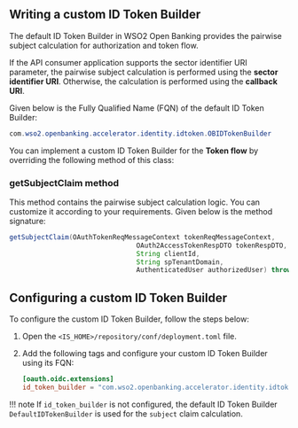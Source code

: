 ## Writing a custom ID Token Builder

The default ID Token Builder in WSO2 Open Banking provides the pairwise subject calculation for authorization and token 
flow.

If the API consumer application supports the sector identifier URI parameter, the pairwise subject calculation is 
performed using the **sector identifier URI**. Otherwise, the calculation is performed using the **callback URI**.

Given below is the Fully Qualified Name (FQN) of the default ID Token Builder: 

``` java
com.wso2.openbanking.accelerator.identity.idtoken.OBIDTokenBuilder
```

You can implement a custom ID Token Builder for the **Token flow** by overriding the following method of this class:

### getSubjectClaim method

This method contains the pairwise subject calculation logic. You can customize it according to your requirements. Given 
below is the method signature:

``` java
getSubjectClaim(OAuthTokenReqMessageContext tokenReqMessageContext,
                                OAuth2AccessTokenRespDTO tokenRespDTO,
                                String clientId,
                                String spTenantDomain,
                                AuthenticatedUser authorizedUser) throws IdentityOAuth2Exception;
```

## Configuring a custom ID Token Builder

To configure the custom ID Token Builder, follow the steps below:

1. Open the `<IS_HOME>/repository/conf/deployment.toml` file.

2. Add the following tags and configure your custom ID Token Builder using its FQN:

   ``` toml
   [oauth.oidc.extensions]
   id_token_builder = "com.wso2.openbanking.accelerator.identity.idtoken.OBIDTokenBuilder"
   ```
   
!!! note
    If `id_token_builder` is not configured, the default ID Token Builder `DefaultIDTokenBuilder` is used for the 
    `subject` claim calculation. 